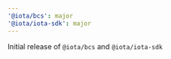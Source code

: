 ```yaml
---
'@iota/bcs': major
'@iota/iota-sdk': major
---
```


Initial release of `@iota/bcs` and `@iota/iota-sdk`
